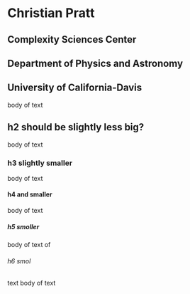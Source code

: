 # Christian Pratt
## Complexity Sciences Center
## Department of Physics and Astronomy
## University of California-Davis

body of text

## h2 should be slightly less big? 

body of text

### h3 slightly smaller

body of text

#### h4 and smaller

body of text

##### h5 smoller

body of text
of

###### h6 smol

text
body of text
